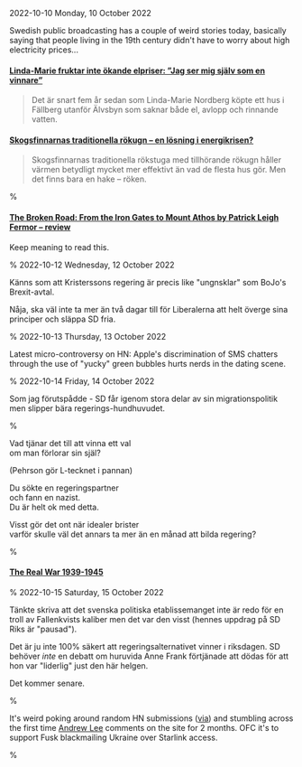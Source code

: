 2022-10-10 Monday, 10 October 2022

Swedish public broadcasting has a couple of weird stories today, basically saying that people living in the 19th century didn't have to worry about high electricity prices...

#### [Linda-Marie fruktar inte ökande elpriser: ”Jag ser mig själv som en vinnare”](https://www.svt.se/nyheter/lokalt/norrbotten/jag-ser-mig-sjalv-som-en-vinnare)

> Det är snart fem år sedan som Linda-Marie Nordberg köpte ett hus i Fällberg utanför Älvsbyn som saknar både el, avlopp och rinnande vatten.

#### [Skogsfinnarnas traditionella rökugn – en lösning i energikrisen?](https://www.svt.se/nyheter/uutiset/skogsfinnarnas-traditionella-rokugn-kan-vara-en-losning-i-energikrisen)

> Skogsfinnarnas traditionella rökstuga med tillhörande rökugn håller värmen betydligt mycket mer effektivt än vad de flesta hus gör. Men det finns bara en hake – röken.

%
#### [The Broken Road: From the Iron Gates to Mount Athos by Patrick Leigh Fermor – review][broken-road]

[broken-road]: https://www.theguardian.com/books/2013/sep/06/broken-road-fermor-dalrymple-review

Keep meaning to read this.

%
2022-10-12 Wednesday, 12 October 2022

Känns som att Kristerssons regering är precis like "ungnsklar" som BoJo's Brexit-avtal. 

Nåja, ska väl inte ta mer än två dagar till för Liberalerna att helt överge sina principer och släppa SD fria.

%
2022-10-13 Thursday, 13 October 2022

Latest micro-controversy on HN: Apple's discrimination of SMS chatters through the use of "yucky" green bubbles hurts nerds in the dating scene. 

%
2022-10-14 Friday, 14 October 2022

Som jag förutspådde - SD får igenom stora delar av sin migrationspolitik men slipper bära regerings-hundhuvudet. 

%

Vad tjänar det till att vinna ett val  
om man förlorar sin själ?

(Pehrson gör L-tecknet i pannan)

Du sökte en regeringspartner   
och fann en nazist.  
Du är helt ok med detta.

Visst gör det ont när idealer brister  
varför skulle väl det annars ta mer än en månad att bilda regering?

%

#### [The Real War 1939-1945][fussell-ww2]

[fussell-ww2]: https://www.theatlantic.com/magazine/archive/1989/08/the-real-war-1939-1945/306374/

%
2022-10-15 Saturday, 15 October 2022

Tänkte skriva att det svenska politiska etablissemanget inte är redo för en troll av Fallenkvists kaliber men det var den visst (hennes uppdrag på SD Riks är "pausad"). 

Det är ju inte 100% säkert att regeringsalternativet vinner i riksdagen. SD behöver *inte* en debatt om huruvida Anne Frank förtjänade att dödas för att hon var "liderlig" just den här helgen.

Det kommer senare. 

%

It's weird poking around random HN submissions ([via](https://gerikson.com/hnlo/queue.html)) and stumbling across the first time [Andrew Lee](https://gerikson.com/blog/comm/Farrago-of-Freenode-fuckery.html) comments on the site for 2 months. OFC it's to support Fusk blackmailing Ukraine over Starlink access.

%
